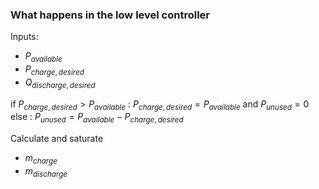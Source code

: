 


### What happens in the low level controller

Inputs: 
- $P_{available}$
- $P_{charge,desired}$
- $Q_{discharge,desired}$

if $P_{charge,desired} > P_{available}$ : $P_{charge, desired} = P_{available}$ and $P_{unused} = 0$
else : $P_{unused} = P_{available} - P_{charge,desired}$

Calculate and saturate
- $m_{charge}$
- $m_{discharge}$

